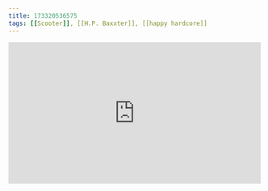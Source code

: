 ```yaml
---
title: 173320536575
tags: [[Scooter]], [[H.P. Baxxter]], [[happy hardcore]]
---
```

<iframe allow="accelerometer; autoplay; clipboard-write; encrypted-media; gyroscope; picture-in-picture" allowfullscreen="" frameborder="0" height="281" id="youtube_iframe" src="https://www.youtube.com/embed/jk9rMH8H9QU?feature=oembed&amp;enablejsapi=1&amp;origin=https://safe.txmblr.com&amp;wmode=opaque" width="500"></iframe>